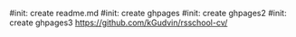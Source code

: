 #init: create readme.md
#init: create ghpages
#init: create ghpages2
#init: create ghpages3
https://github.com/kGudvin/rsschool-cv/
